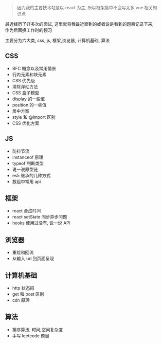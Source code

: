 > 因为我的主要技术站是以 react 为主, 所以框架篇中不会写太多 vue 相关知识点

最近经历了好多次的面试, 这里就将我最近面到的或者说是看到的题目记录下来, 作为后面换工作时的预习


主要分为六大类, css, js, 框架,浏览器, 计算机基础, 算法

## CSS

- BFC 概念以及常用情景
- 行内元素和块元素
- CSS 优先级
- 清除浮动方法
- CSS 盒子模型
- display 的一些值
- position 的一些值
- 居中方案
- style 和 @import 区别
- CSS 优化方案

## JS

- 防抖节流
- instanceof 原理
- typeof 判断类型
- 说一说原型链
- es5 继承的几种方式
- 数组中常用 api

## 框架

- react 合成时间
- react setState 同步异步问题
- hooks 使用过没有, 说一说 API

## 浏览器

- 重绘和回流
- 从输入 url 到页面呈现

## 计算机基础

- http 状态码
- get 和 post 区别
- cdn 原理

## 算法

- 排序算法, 时间,空间复杂度
- 手写 leetcode 题目
